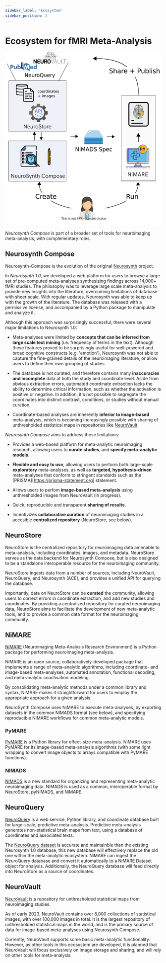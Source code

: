 ```yaml
---
sidebar_label: 'Ecosystem'
sidebar_position: 2
---
```


# Ecosystem for fMRI Meta-Analysis

![ecosystem](/img/compose_ecosystem_paths.svg "Neurosynth Compose Ecosystem")

*Neurosynth Compose* is part of a broader set of tools for neuroimaging meta-analysis, with complementary roles.


## Neurosynth Compose

Neurosynth-Compose is the evolution of the original [Neurosynth](https://neurosynth.org) project.

In *Neurosynth 1.0*, we developed a web platform for users to browse a large set of pre-computed meta-analyses
synthesizing findings across 14,000+ fMRI studies. The philosophy was to leverage
large scale meta-analysis to provide new insights into the literature, overcoming limitations of database
with sheer scale. With regular updates, Neurosynth was able to keep up with the growth of the literature.
The database was released with a permissive license, and accompanied by a Python package to manipulate and analyze it. 

Although this approach was surprisingly successful, there were several major limitations to Neurosynth 1.0:

* Meta-analyses were limited by **concepts that can be inferred from large scale text mining** (i.e. frequency of terms in the text).
Although these features proved to be surprisingly useful for well-powered and broad cognitive constructs (e.g. 'emotion'), Neurosynth was not able 
to capture the fine-grained details of the neuroimaging literature, or allow users to define their own grouping of studies. 

* The database is not curated, and therefore contains many **inaccuracies and incomplete** data at both the study and coordinate level.
Aside from obvious extraction errors, automated coordinate extraction lacks the ability to determine critical information, such as whether the activation is positive or negative.
In addition, it's not possible to segregate the coordinates into distinct contrast, conditions, or studies without manual curation.

* Coordinate-based analyses are inherently **inferior to image-based** meta-analysis, which is becoming increasingly possible with sharing of unthresholded statistical maps in repositories like [NeuroVault][].

_Neurosynth Compose_ aims to address these limitations:

* Provides a web-based platform for meta-analytic neuroimaging research, allowing users to **curate studies**, and **specify meta-analytic models**. 

* **Flexible and easy to use**, allowing users to perform both large-scale **exploratory** meta-analyses, as well as **targeted, hypothesis-driven** meta-analyses that conform to stringent standards such as the [PRISMA][https://prisma-statement.org] statement.

* Allows users to perfom **image-based meta-analysis** using unthresholded images from NeuroVault (in progress).

* Quick, reproducible and transparent **sharing of results**.

* Incentivizes **collaborative curation** of neuroimaging studies in a accesible **centralized repository** (NeuroStore, see below).


## NeuroStore

NeuroStore is the centralized repository for neuroimaging data amenable to meta-analysis, including coordinates, images, and metadata.
NeuroStore serves as the data backend for Neurosynth Compose, but is also designed to be a standalone interoperable resource for the neuroimaging community.

NeuroStore ingests data from a number of sources, including NeuroVault, NeuroQuery, and Neurosynth (ACE), and provides a unified API for querying the database.

Importantly, data on NeuroStore can be **curated** the community, allowing users to correct errors in coordinate extraction, and add new studies and coordinates. By providing a centralized repository for curated neuroimaging data, NeuroStore aims to facilitate the development of new meta-analytic tools, and to provide a common data format for the neuroimaging community.

## NiMARE

[NiMARE][] (Neuroimaging Meta-Analysis Research Environment) is a Python package for performing neuroimaging meta-analysis. 

NiMARE is an open source, collaboratively-developed package that implements a range of meta-analytic algorithms, including coordinate- and image-based meta-analyses, automated annotation, functional decoding, and meta-analytic coactivation modeling. 

By consolidating meta-analytic methods under a common library and syntax, NiMARE makes it straightforward for users to employ the appropriate approach for a given analysis. 

NeuroSynth Compose uses NiMARE to execute meta-analyses, by exporting datasets in the common NIMADS format (see below), and specifying reproducible NiMARE workflows for common meta-analytic models.

### PyMARE

[PyMARE][] is a Python library for effect-size meta-analysis. NiMARE uses PyMARE for its image-based meta-analysis algorithms
(with some light wrapping to convert image objects to arrays compatible with PyMARE functions).

### NIMADS

[NIMADS][] is a new standard for organizing and representing meta-analytic neuroimaging data.
NIMADS is used as a common, interoperable format by NeuroStore, pyNIMADS, and NiMARE.

## NeuroQuery

[NeuroQuery][] is a web service, Python library, and coordinate database built for large-scale, predictive meta-analysis.
Predictive meta-analysis generates non-statistical brain maps from text, using a database of coordinates and associated texts.

The [NeuroQuery dataset][] is accurate and maintainble than the existing Neurosynth 1.0 database,
this new database will effectively replace the old one within the meta-analytic ecosystem.
NiMARE can ingest the NeuroQuery database and convert it automatically to a NiMARE Dataset object for analysis.
Additionally, the NeuroQuery database will feed directly into NeuroStore as a source of coordinates.

## NeuroVault

[NeuroVault][] is a repository for unthresholded statistical maps from neuroimaging studies.

As of early 2023, NeuroVault contains over 8,000 collections of statistical images, with over 100,000 images in total.
It is the largest repository of unthresholded statistical maps in the world, and is the primary source of data for image-based meta-analyses using 
Neurosynth Compose.

Currently, NeuroVault supports some basic meta-analytic functionality. However, as other tools in this ecosystem are developed,
it is planned that NeuroVault will focus exclusively on image storage and sharing, and will rely on other tools for meta-analysis.


<!-- links -->
[ACE]: https://github.com/neurosynth/ACE
[AFNI]: https://afni.nimh.nih.gov
[BrainMap]: http://www.brainmap.org
[BrainSpell]: http://brainspell.org/
[Cognitive Atlas]: http://www.cognitiveatlas.org/
[Cognitive Paradigm Ontology]: http://www.cogpo.org/
[FSL]: https://fsl.fmrib.ox.ac.uk
[metaCurious]: https://github.com/neurostuff/metaCurious
[NeuroPower]: http://neuropowertools.org
[NeuroQuery]: https://neuroquery.org
[NeuroQuery dataset]: https://github.com/neuroquery/neuroquery_data
[NeuroScout]: https://alpha.neuroscout.org
[NeuroStars]: https://neurostars.org/latest
[NeuroStore]: https://github.com/neurostuff/neurostore
[NeuroVault]: https://neurovault.org/
[Nilearn]: https://nilearn.github.io/
[NIMADS]: https://github.com/neurostuff/NIMADS
[NiMARE]: https://nimare.readthedocs.io/en/latest/
[Nipype]: https://nipype.readthedocs.io/en/latest/index.html
[Nistats]: https://nistats.github.io/
[OpenNeuro]: https://openneuro.org
[peaks2maps]: https://doi.org/10.7490/f1000research.1116395.1
[PyMARE]: https://pymare.readthedocs.io/en/latest/
[scikit-learn]: https://scikit-learn.org/stable/developers/index.html
[Sleuth]: http://www.brainmap.org/software.html#Sleuth
[SPM]: https://www.fil.ion.ucl.ac.uk/spm/
